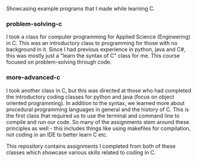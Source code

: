 Showcasing example programs that I made while learning C. 

### problem-solving-c

I took a class for computer programming for Applied Science (Engineering) in C. 
This was an introductory class to programming for those with no background in it. 
Since I had previous experience in python, java and C#, this was mostly just a "learn the syntax of C" class for me.
This course focused on problem-solving through code.

### more-advanced-c

I took another class in C, but this was directed at those who had completed the introductory coding classes for python and java (focus on object oriented programming).
In addition to the syntax, we learned more about procedural programming languages in general and the history of C. 
This is the first class that required us to use the terminal and command line to compile and run our code. 
So many of the assignments stem around these principles as well - this includes things like using makefiles for compilation, not coding in an IDE to better learn C etc.

This repository contains assignments I completed from both of these classes which showcase various skills related to coding in C.
